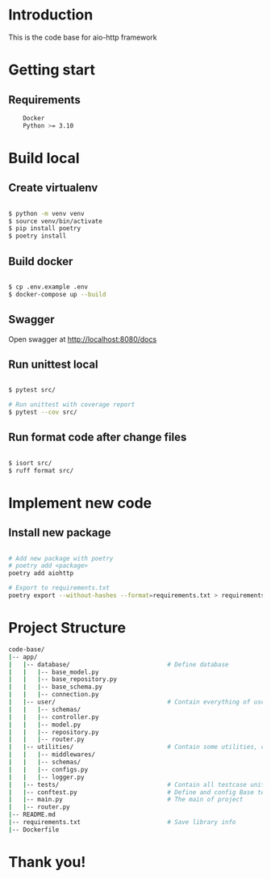 # Introduction

This is the code base for aio-http framework

# Getting start

## Requirements

```bash
    Docker
    Python >= 3.10
```

# Build local

## Create virtualenv

```bash

$ python -m venv venv
$ source venv/bin/activate
$ pip install poetry
$ poetry install

```

## Build docker

```bash

$ cp .env.example .env
$ docker-compose up --build

```

## Swagger

Open swagger at [http://localhost:8080/docs](http://localhost:8080/docs)

## Run unittest local

```bash

$ pytest src/

# Run unittest with coverage report
$ pytest --cov src/

```

## Run format code after change files

```bash

$ isort src/
$ ruff format src/

```

# Implement new code

## Install new package
```bash

# Add new package with poetry
# poetry add <package>
poetry add aiohttp

# Export to requirements.txt
poetry export --without-hashes --format=requirements.txt > requirements.txt

```

# Project Structure

```bash
code-base/
|-- app/
|   |-- database/                           # Define database
|   |   |-- base_model.py
|   |   |-- base_repository.py
|   |   |-- base_schema.py
|   |   |-- connection.py
|   |-- user/                               # Contain everything of user feature
|   |   |-- schemas/
|   |   |-- controller.py
|   |   |-- model.py
|   |   |-- repository.py
|   |   |-- router.py
|   |-- utilities/                          # Contain some utilities, common using in project
|   |   |-- middlewares/
|   |   |-- schemas/
|   |   |-- configs.py
|   |   |-- logger.py
|   |-- tests/                              # Contain all testcase unittest in project
|   |-- conftest.py                         # Define and config Base test for unittest
|   |-- main.py                             # The main of project
|   |-- router.py
|-- README.md
|-- requirements.txt                        # Save library info
|-- Dockerfile
```

# Thank you!
